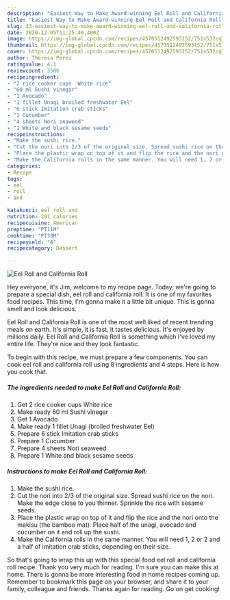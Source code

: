 ```yaml
---
description: "Easiest Way to Make Award-winning Eel Roll and California Roll"
title: "Easiest Way to Make Award-winning Eel Roll and California Roll"
slug: 33-easiest-way-to-make-award-winning-eel-roll-and-california-roll
date: 2020-12-05T11:25:46.400Z
image: https://img-global.cpcdn.com/recipes/4570512492593152/751x532cq70/eel-roll-and-california-roll-recipe-main-photo.jpg
thumbnail: https://img-global.cpcdn.com/recipes/4570512492593152/751x532cq70/eel-roll-and-california-roll-recipe-main-photo.jpg
cover: https://img-global.cpcdn.com/recipes/4570512492593152/751x532cq70/eel-roll-and-california-roll-recipe-main-photo.jpg
author: Theresa Perez
ratingvalue: 4.1
reviewcount: 3506
recipeingredient:
- "2 rice cooker cups  White rice"
- "60 ml Sushi vinegar"
- "1 Avocado"
- "1 fillet Unagi broiled freshwater Eel"
- "6 stick Imitation crab sticks"
- "1 Cucumber"
- "4 sheets Nori seaweed"
- "1 White and black sesame seeds"
recipeinstructions:
- "Make the sushi rice."
- "Cut the nori into 2/3 of the original size. Spread sushi rice on the nori. Make the edge close to you thinner. Sprinkle the rice with sesame seeds."
- "Place the plastic wrap on top of it and flip the rice and the nori onto the makisu (the bamboo mat). Place half of the unagi, avocado and cucumber on it and roll up the sushi."
- "Make the California rolls in the same manner. You will need 1, 2 or 2 and a half of imitation crab sticks, depending on their size."
categories:
- Recipe
tags:
- eel
- roll
- and

katakunci: eel roll and 
nutrition: 291 calories
recipecuisine: American
preptime: "PT11M"
cooktime: "PT38M"
recipeyield: "4"
recipecategory: Dessert

---
```



![Eel Roll and California Roll](https://img-global.cpcdn.com/recipes/4570512492593152/751x532cq70/eel-roll-and-california-roll-recipe-main-photo.jpg)

Hey everyone, it's Jim, welcome to my recipe page. Today, we're going to prepare a special dish, eel roll and california roll. It is one of my favorites food recipes. This time, I'm gonna make it a little bit unique. This is gonna smell and look delicious.

Eel Roll and California Roll is one of the most well liked of recent trending meals on earth. It's simple, it is fast, it tastes delicious. It's enjoyed by millions daily. Eel Roll and California Roll is something which I've loved my entire life. They're nice and they look fantastic.




To begin with this recipe, we must prepare a few components. You can cook eel roll and california roll using 8 ingredients and 4 steps. Here is how you cook that.

<!--inarticleads1-->

##### The ingredients needed to make Eel Roll and California Roll:

1. Get 2 rice cooker cups  White rice
1. Make ready 60 ml Sushi vinegar
1. Get 1 Avocado
1. Make ready 1 fillet Unagi (broiled freshwater Eel)
1. Prepare 6 stick Imitation crab sticks
1. Prepare 1 Cucumber
1. Prepare 4 sheets Nori seaweed
1. Prepare 1 White and black sesame seeds




<!--inarticleads2-->

##### Instructions to make Eel Roll and California Roll:

1. Make the sushi rice.
1. Cut the nori into 2/3 of the original size. Spread sushi rice on the nori. Make the edge close to you thinner. Sprinkle the rice with sesame seeds.
1. Place the plastic wrap on top of it and flip the rice and the nori onto the makisu (the bamboo mat). Place half of the unagi, avocado and cucumber on it and roll up the sushi.
1. Make the California rolls in the same manner. You will need 1, 2 or 2 and a half of imitation crab sticks, depending on their size.




So that's going to wrap this up with this special food eel roll and california roll recipe. Thank you very much for reading. I'm sure you can make this at home. There is gonna be more interesting food in home recipes coming up. Remember to bookmark this page on your browser, and share it to your family, colleague and friends. Thanks again for reading. Go on get cooking!
